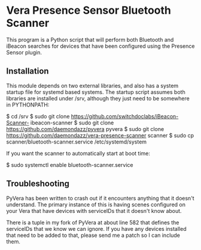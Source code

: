 # Vera Presence Sensor Bluetooth Scanner

This program is a Python script that will perform both Bluetooth and iBeacon
searches for devices that have been configured using the Presence Sensor
plugin.

## Installation

This module depends on two external libraries, and also has a system startup
file for systemd based systems. The startup script assumes both libraries are
installed under /srv, although they just need to be somewhere in PYTHONPATH:

   $ cd /srv
   $ sudo git clone https://github.com/switchdoclabs/iBeacon-Scanner- ibeacon-scanner
   $ sudo git clone https://github.com/daemondazz/pyvera pyvera
   $ sudo git clone	https://github.com/daemondazz/vera-presence-scanner scanner
   $ sudo cp scanner/bluetooth-scanner.service /etc/systemd/system

If you want the scanner to automatically start at boot time:

   $ sudo systemctl enable bluetooth-scanner.service

## Troubleshooting

PyVera has been written to crash out if it encounters anything that it doesn't
understand. The primary instance of this is having scenes configured on your
Vera that have devices with serviceIDs that it doesn't know about.

There is a tuple in my fork of PyVera at about line 582 that defines the
serviceIDs that we know we can ignore. If you have any devices installed that
need to be added to that, please send me a patch so I can include them.
